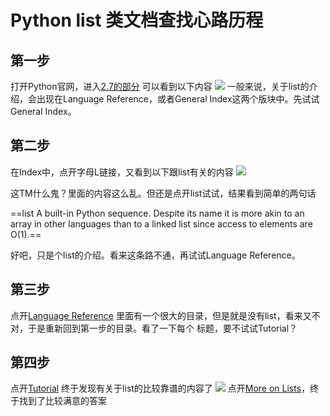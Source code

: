 # Python list 类文档查找心路历程
## 第一步
打开Python官网，进入[2.7的部分](http://https://docs.python.org/2/)
可以看到以下内容
![](https://static.oschina.net/uploads/space/2017/0724/141809_bl3B_2323188.png)
一般来说，关于list的介绍，会出现在Language Reference，或者General Index这两个版块中。先试试General Index。

## 第二步
在Index中，点开字母L链接，又看到以下跟list有关的内容
![](https://static.oschina.net/uploads/space/2017/0724/142331_tWJT_2323188.png)

这TM什么鬼？里面的内容这么乱。但还是点开list试试，结果看到简单的两句话

==list
A built-in Python sequence. Despite its name it is more akin to an array in other languages than to a linked list since access to elements are O(1).==

好吧，只是个list的介绍。看来这条路不通，再试试Language Reference。

## 第三步
点开[Language Reference](https://docs.python.org/2/reference/index.html)
里面有一个很大的目录，但是就是没有list，看来又不对，于是重新回到第一步的目录。看了一下每个
标题，要不试试Tutorial？

## 第四步
点开[Tutorial](https://docs.python.org/2/tutorial/index.html)
终于发现有关于list的比较靠谱的内容了
![](https://static.oschina.net/uploads/space/2017/0724/143226_N7TO_2323188.png)
点开[More on Lists](https://docs.python.org/2/tutorial/datastructures.html#more-on-lists)，终于找到了比较满意的答案


